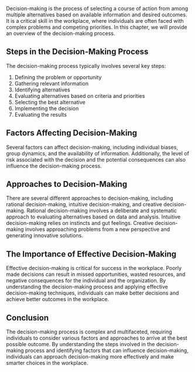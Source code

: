 
Decision-making is the process of selecting a course of action from among multiple alternatives based on available information and desired outcomes. It is a critical skill in the workplace, where individuals are often faced with complex problems and competing priorities. In this chapter, we will provide an overview of the decision-making process.

Steps in the Decision-Making Process
------------------------------------

The decision-making process typically involves several key steps:

1. Defining the problem or opportunity
2. Gathering relevant information
3. Identifying alternatives
4. Evaluating alternatives based on criteria and priorities
5. Selecting the best alternative
6. Implementing the decision
7. Evaluating the results

Factors Affecting Decision-Making
---------------------------------

Several factors can affect decision-making, including individual biases, group dynamics, and the availability of information. Additionally, the level of risk associated with the decision and the potential consequences can also influence the decision-making process.

Approaches to Decision-Making
-----------------------------

There are several different approaches to decision-making, including rational decision-making, intuitive decision-making, and creative decision-making. Rational decision-making involves a deliberate and systematic approach to evaluating alternatives based on data and analysis. Intuitive decision-making relies on instincts and gut feelings. Creative decision-making involves approaching problems from a new perspective and generating innovative solutions.

The Importance of Effective Decision-Making
-------------------------------------------

Effective decision-making is critical for success in the workplace. Poorly made decisions can result in missed opportunities, wasted resources, and negative consequences for the individual and the organization. By understanding the decision-making process and applying effective decision-making techniques, individuals can make better decisions and achieve better outcomes in the workplace.

Conclusion
----------

The decision-making process is complex and multifaceted, requiring individuals to consider various factors and approaches to arrive at the best possible outcome. By understanding the steps involved in the decision-making process and identifying factors that can influence decision-making, individuals can approach decision-making more effectively and make smarter choices in the workplace.
